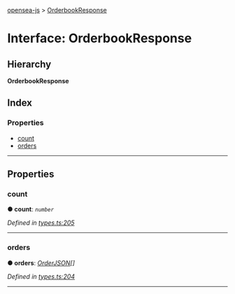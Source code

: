 [opensea-js](../README.md) > [OrderbookResponse](../interfaces/orderbookresponse.md)

# Interface: OrderbookResponse

## Hierarchy

**OrderbookResponse**

## Index

### Properties

* [count](orderbookresponse.md#count)
* [orders](orderbookresponse.md#orders)

---

## Properties

<a id="count"></a>

###  count

**● count**: *`number`*

*Defined in [types.ts:205](https://github.com/ProjectOpenSea/opensea-js/blob/03a1831/src/types.ts#L205)*

___
<a id="orders"></a>

###  orders

**● orders**: *[OrderJSON](orderjson.md)[]*

*Defined in [types.ts:204](https://github.com/ProjectOpenSea/opensea-js/blob/03a1831/src/types.ts#L204)*

___

